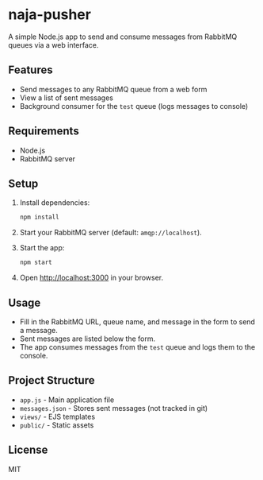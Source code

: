 # naja-pusher

A simple Node.js app to send and consume messages from RabbitMQ queues via a web interface.

## Features

- Send messages to any RabbitMQ queue from a web form
- View a list of sent messages
- Background consumer for the `test` queue (logs messages to console)

## Requirements

- Node.js
- RabbitMQ server

## Setup

1. Install dependencies:

   ```sh
   npm install
   ```

2. Start your RabbitMQ server (default: `amqp://localhost`).

3. Start the app:

   ```sh
   npm start
   ```

4. Open [http://localhost:3000](http://localhost:3000) in your browser.

## Usage

- Fill in the RabbitMQ URL, queue name, and message in the form to send a message.
- Sent messages are listed below the form.
- The app consumes messages from the `test` queue and logs them to the console.

## Project Structure

- `app.js` - Main application file
- `messages.json` - Stores sent messages (not tracked in git)
- `views/` - EJS templates
- `public/` - Static assets

## License

MIT